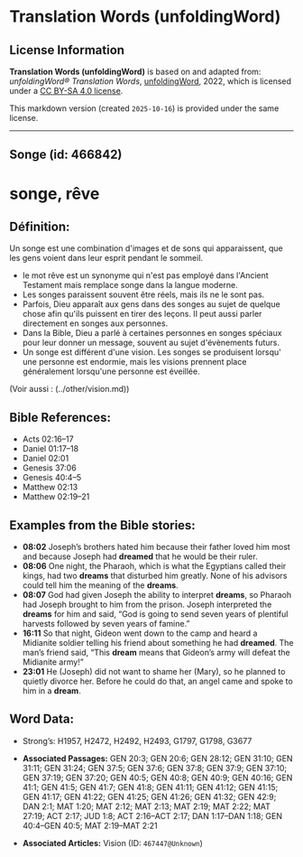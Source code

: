 # Translation Words (unfoldingWord)

## License Information

**Translation Words (unfoldingWord)** is based on and adapted from: _unfoldingWord® Translation Words_, [unfoldingWord](https://unfoldingword.org/utw), 2022, which is licensed under a [CC BY-SA 4.0 license](https://creativecommons.org/licenses/by-sa/4.0/legalcode.en).

This markdown version (created `2025-10-16`) is provided under the same license.



--------------------------------

## Songe (id: 466842)

songe, rêve
===========

Définition:
-----------

Un songe est une combination d'images et de sons qui apparaissent, que les gens voient dans leur esprit pendant le sommeil.

* le mot rêve est un synonyme qui n'est pas employé dans l'Ancient Testament mais remplace songe dans la langue moderne.
* Les songes paraissent souvent être réels, mais ils ne le sont pas.
* Parfois, Dieu apparaît aux gens dans des songes au sujet de quelque chose afin qu'ils puissent en tirer des leçons. Il peut aussi parler directement en songes aux personnes.
* Dans la Bible, Dieu a parlé à certaines personnes en songes spéciaux pour leur donner un message, souvent au sujet d'évènements futurs.
* Un songe est différent d'une vision. Les songes se produisent lorsqu' une personne est endormie, mais les visions prennent place généralement lorsqu'une personne est éveillée.

(Voir aussi : (../other/vision.md))

Bible References:
-----------------

* Acts 02:16–17
* Daniel 01:17–18
* Daniel 02:01
* Genesis 37:06
* Genesis 40:4–5
* Matthew 02:13
* Matthew 02:19–21

Examples from the Bible stories:
--------------------------------

* **08:02** Joseph’s brothers hated him because their father loved him most and because Joseph had **dreamed** that he would be their ruler.
* **08:06** One night, the Pharaoh, which is what the Egyptians called their kings, had two **dreams** that disturbed him greatly. None of his advisors could tell him the meaning of the **dreams**.
* **08:07** God had given Joseph the ability to interpret **dreams**, so Pharaoh had Joseph brought to him from the prison. Joseph interpreted the **dreams** for him and said, “God is going to send seven years of plentiful harvests followed by seven years of famine.”
* **16:11** So that night, Gideon went down to the camp and heard a Midianite soldier telling his friend about something he had **dreamed**. The man’s friend said, “This **dream** means that Gideon’s army will defeat the Midianite army!”
* **23:01** He (Joseph) did not want to shame her (Mary), so he planned to quietly divorce her. Before he could do that, an angel came and spoke to him in a **dream**.

Word Data:
----------

* Strong’s: H1957, H2472, H2492, H2493, G1797, G1798, G3677

* **Associated Passages:** GEN 20:3; GEN 20:6; GEN 28:12; GEN 31:10; GEN 31:11; GEN 31:24; GEN 37:5; GEN 37:6; GEN 37:8; GEN 37:9; GEN 37:10; GEN 37:19; GEN 37:20; GEN 40:5; GEN 40:8; GEN 40:9; GEN 40:16; GEN 41:1; GEN 41:5; GEN 41:7; GEN 41:8; GEN 41:11; GEN 41:12; GEN 41:15; GEN 41:17; GEN 41:22; GEN 41:25; GEN 41:26; GEN 41:32; GEN 42:9; DAN 2:1; MAT 1:20; MAT 2:12; MAT 2:13; MAT 2:19; MAT 2:22; MAT 27:19; ACT 2:17; JUD 1:8; ACT 2:16–ACT 2:17; DAN 1:17–DAN 1:18; GEN 40:4–GEN 40:5; MAT 2:19–MAT 2:21
* **Associated Articles:** Vision (ID: `467447@Unknown`)

